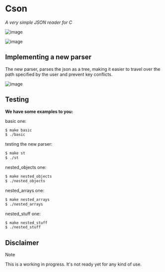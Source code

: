# Cson

_A very simple JSON reader for C_

![image](https://github.com/user-attachments/assets/06c267a5-15fd-4746-add2-c4b57a9e95f5)


![image](https://github.com/user-attachments/assets/fad4d955-82d0-4fb8-ab66-bb3a88bf262f)

## Implementing a new parser

The new parser, parses the json as a tree, making it easier to travel over the path specified by the user and prevent key conflicts.

![image](https://github.com/user-attachments/assets/de709f36-688f-40bd-b159-526011baf26b)

## Testing

**We have some examples to you:**

basic one:

```bash
$ make basic
$ ./basic
```

testing the new parser:

```bash
$ make st
$ ./st
```

nested_objects one:

```bash
$ make nested_objects
$ ./nested_objects
```

nested_arrays one:

```bash
$ make nested_arrays
$ ./nested_arrays
```

nested_stuff one:

```bash
$ make nested_stuff
$ ./nested_stuff
```

## Disclaimer

> [!NOTE]
> This is a working in progress. It's not ready yet for any kind of use.
